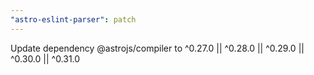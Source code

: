 ```yaml
---
"astro-eslint-parser": patch
---
```


Update dependency @astrojs/compiler to ^0.27.0 || ^0.28.0 || ^0.29.0 || ^0.30.0 || ^0.31.0
